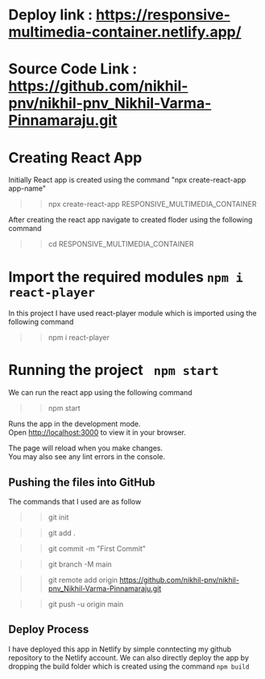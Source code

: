 # Deploy link :  https://responsive-multimedia-container.netlify.app/

# Source Code Link : https://github.com/nikhil-pnv/nikhil-pnv_Nikhil-Varma-Pinnamaraju.git

# Creating React App 

Initially React app is created using the command  "npx create-react-app app-name"
>> npx create-react-app RESPONSIVE_MULTIMEDIA_CONTAINER

After creating the react app navigate to created floder using the following command
>> cd RESPONSIVE_MULTIMEDIA_CONTAINER

# Import the required modules  `npm i react-player`
In this project I have used react-player module which is imported using the following command
>> npm i react-player


# Running the project ` npm start`
We can run the react app using the following command 
>> npm start

Runs the app in the development mode.\
Open [http://localhost:3000](http://localhost:3000) to view it in your browser.

The page will reload when you make changes.\
You may also see any lint errors in the console.

## Pushing the files into GitHub 
The commands that I used are as follow 
>> git init

>> git add .

>> git commit -m "First Commit"

>> git branch -M main

>> git remote add origin https://github.com/nikhil-pnv/nikhil-pnv_Nikhil-Varma-Pinnamaraju.git

>> git push -u origin main

## Deploy Process 
I have deployed this app in Netlify by simple conntecting my github repository to the Netlify account.
We can also directly deploy the app by dropping the build folder which is created using the command `npm build`







